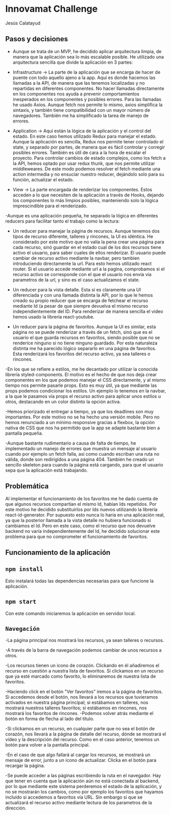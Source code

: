 # Innovamat Challenge

Jesús Calatayud

## Pasos y decisiones

- Aunque se trata de un MVP, he decidido aplicar arquitectura limpia, de manera que la aplicación sea lo más escalable posible. He utilizado una arquitectura sencilla que divide la aplicación en 3 partes:

* Infrastructure -> La parte de la aplicación que se encarga de hacer de puente con todo aquello ajeno a la app. Aquí es donde hacemos las llamadas a la API, de manera que las tenemos localizadas y no repartidas en diferentes componentes. No hacer llamadas directamente en los componentes nos ayuda a prevenir comportamientos inesperados en los componentes y posibles errores. Para las llamadas he usado Axios. Aunque fetch nos permite lo mismo, axios simplifica la sintaxis, y también tiene compatibilidad con un mayor número de navegadores. También me ha simplificado la tarea de manejo de errores.
 
* Application -> Aquí están la lógica de la aplicación y el control del estado. En este caso hemos utilizado Redux para manejar el estado. Aunque la aplicación es sencilla, Redux nos permite tener controlado el state, y separado por partes, de manera que es fácil controlar y corregir posibles errores. También es útil de cara a la hora de escalar el proyecto. Para controlar cambios de estado complejos, como los fetch a la API, hemos optado por usar redux thunk, que nos permite utilizar middleweares. De este modo podemos resolver el fetch mediante una action intermedia y no ensuciar nuestro reducer, dejándolo solo para su función, actualizar el estado.

* View -> La parte encargada de renderizar los componentes. Estos acceden a lo que necesiten de la aplicación a través de Hooks, dejando los componentes lo más limpios posibles, manteniendo solo la lógica imprescindible para el renderizado.


-Aunque es una aplicación pequeña, he separado la lógica en diferentes reducers para facilitar tanto el trabajo como la lectura:

* Un reducer para manejar la página de recursos. Aunque tenemos dos tipos de recurso diferente, talleres y rincones, la UI es idéntica. He considerado por este motivo que no valía la pena crear una página para cada recurso, sinó guardar en el estado cual de los dos recursos tiene activo el usuario, para saber cuales de ellos renderizar. El usuario puede cambiar de recurso activo mediante la navbar, pero tambien introduciendo directamente la url. Para esto hemos utilizado react router. Si el usuario accede mediante url a la pagina, comprobamos si el recurso activo se corresponde con el que el usuario nos envia via parametros de la url, y sino es el caso actualizamos el state.

* Un reducer para la vista detalle. Esta sí es claramente una UI diferenciada y con una llamada distinta la API, por lo que le hemos creado su propio reducer que se encarga de fetchear el recurso mediante Id (a pesar de que siempre devuelva el mismo recurso independientemente del ID. Para renderizar de manera sencilla el video hemos usado la librería react-youtube.

* Un reducer para la página de favoritos. Aunque la UI es similar, esta página no se puede renderizar a través de un fetch, sinó que es el usuario el que guarda recursos en favoritos, siendo posible que no se renderice ninguno si no tiene ninguno guardado. Por esta naturaleza distinta me ha parecido lógico separarlo en una página de favoritos. Esta renderizará los favoritos del recurso activo, ya sea talleres o rincones.

-En los que se refiere a estilos, me he decantado por utilizar la conocida librería styled-components. El motivo es el hecho de que nos deja crear componentes en los que podemos manejar el CSS directamente, y al mismo tiempo nos permite pasarle props. Esto es muy útil, ya que mediante las props podemos condicionar los estilos. Un ejemplo lo tenemos en la navbar, a la que le pasamos via props el recurso activo para aplicar unos estilos u otros, destacando en un color distinto la opción activa.

-Hemos priorizado el entregar a tiempo, ya que los deadlines son muy importantes. Por este motivo no se ha hecho una versión mobile. Pero no hemos renunciado a un mínimo responsive gracias a flexbox, la opción nativa de CSS que nos ha permitido que la app se adapte bastante bien a pantalla pequeña.

-Aunque bastante rudimentario a causa de falta de tiempo, he implementado un manejo de errores que muestra un mensaje al usuario cuando por ejemplo un fetch falla, así como cuando escriban una ruta no válida, donde son redirigidos a una página 404. También he creado un sencillo skeleton para cuando la página está cargando, para que el usuario sepa que la aplicación está trabajando. 


## Problemática

Al implementar el funcionamiento de los favoritos me he dado cuenta de que algunos recursos compartían el mismo Id, habían Ids repetidos. Por este motivo he decidido substituirlos por Ids nuevos utilizando la librería react-id-generator. Por supuesto esto nunca lo haría en una aplicación real, ya que la posterior llamada a la vista detalle no hubiera funcionado si cambiamos el Id. Pero en este caso, como el recurso que nos devuelve backend no varía independientemente del Id, he decidido solucionar este problema para que no comprometer el funcionamiento de favoritos.

## Funcionamiento de la aplicación
 
 ## `npm install`
 Esto instalará todas las dependencias necesarias para que funcione la aplicación.
 
 ## `npm start`

Con este comando iniciaremos la aplicación en servidor local.

## `Navegación`

-La página principal nos mostrará los recursos, ya sean talleres o recursos. 

-A través de la barra de navegación podemos cambiar de unos recursos a otros. 

-Los recursos tienen un icono de corazón. Clickando en él añadiremos el recurso en cuestión a nuestra lista de favoritos. Si clickamos en un recurso que ya esté marcado como favorito, lo eliminaremos de nuestra lista de favoritos.

-Haciendo click en el botón "Ver favoritos" iremos a la página de favoritos. Si accedemos desde el botón, nos llevará a los recursos que tuvieramos activados en nuestra página principal; si estábamos en talleres, nos mostrará nuestros talleres favoritos; si estábamos en rincones, nos mostrará los favoritos de rincones.
-Podemos volver atrás mediante el botón en forma de flecha al lado del título.

-Si clickamos en un recurso, en cualquier parte que no sea el botón de corazón, nos llevará a la página de detalle del recurso, dónde se mostrará el vídeo y la descripción del recurso. Como en el caso anterior, tenemos un botón para volver a la pantalla principal.

-En el caso de que algo fallará al cargar los recursos, se mostrará un mensaje de error, junto a un icono de actualizar. Clicka en el botón para recargar la página.

-Se puede acceder a las páginas escribiendo la ruta en el navegador. Hay que tener en cuenta que la aplicación aún no está conectada al backend, por lo que mediante este sistema perderemos el estado de la aplicación, y no se mostrarán los cambios, como por ejemplo los favoritos que hayamos incluído si accedemos a favoritos vía URL. Sin embargo si que se actualizará el recurso activo mediante lectura de los parametros de la dirección.
